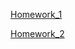 <a href = "https://github.com/VlaVys7/Homework_for_YLAB/blob/d8407714e691d814cfeb40a20f74d145fb6ff9e8/HW_1.md">Homework_1</a>

<a href = "https://github.com/VlaVys7/Homework_for_YLAB/blob/1be1439a497e70942245885db0ced38fd4dd2a5b/README.md">Homework_2</a>






